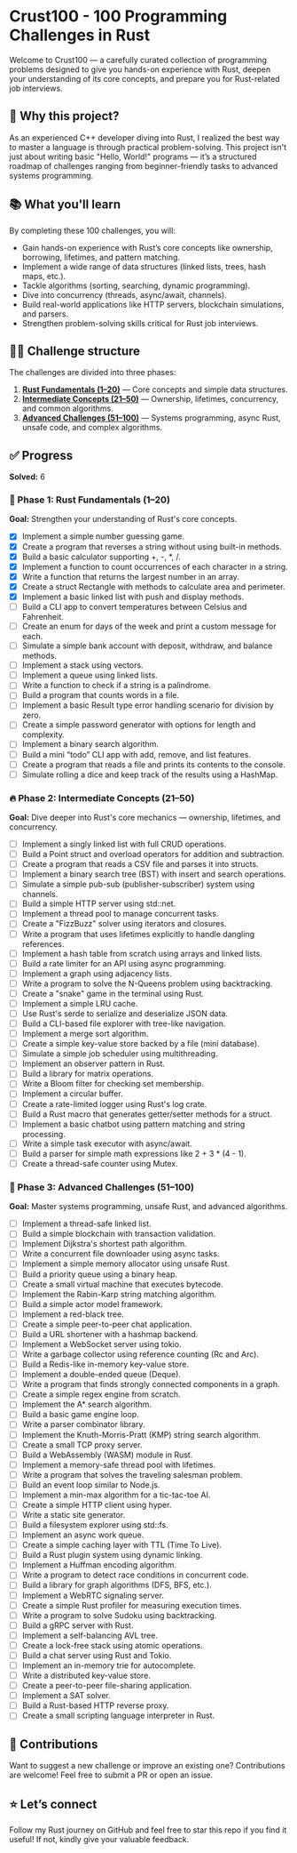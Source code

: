 # Crust100 - 100 Programming Challenges in Rust

Welcome to Crust100 — a carefully curated collection of programming problems designed to give you hands-on experience with Rust, deepen your understanding of its core concepts, and prepare you for Rust-related job interviews.

## 🌟 Why this project?

As an experienced C++ developer diving into Rust, I realized the best way to master a language is through practical problem-solving. This project isn't just about writing basic "Hello, World!" programs — it’s a structured roadmap of challenges ranging from beginner-friendly tasks to advanced systems programming.

## 📚 What you'll learn

By completing these 100 challenges, you will:

- Gain hands-on experience with Rust’s core concepts like ownership, borrowing, lifetimes, and pattern matching.
- Implement a wide range of data structures (linked lists, trees, hash maps, etc.).
- Tackle algorithms (sorting, searching, dynamic programming).
- Dive into concurrency (threads, async/await, channels).
- Build real-world applications like HTTP servers, blockchain simulations, and parsers.
- Strengthen problem-solving skills critical for Rust job interviews.

## 🏋️‍♀️ Challenge structure

The challenges are divided into three phases:

1. [**Rust Fundamentals (1–20)**](#-phase-1-rust-fundamentals-120) — Core concepts and simple data structures.
2. [**Intermediate Concepts (21–50)**](#-phase-2-intermediate-concepts-2150) — Ownership, lifetimes, concurrency, and common algorithms.
3. [**Advanced Challenges (51–100)**](#-phase-3-advanced-challenges-51100) — Systems programming, async Rust, unsafe code, and complex algorithms.

## ✅ Progress

**Solved:** 6

### 🚀 Phase 1: Rust Fundamentals (1–20)

**Goal:** Strengthen your understanding of Rust's core concepts.

- [x] Implement a simple number guessing game.
- [x] Create a program that reverses a string without using built-in methods.
- [x] Build a basic calculator supporting +, -, *, /.
- [x] Implement a function to count occurrences of each character in a string.
- [x] Write a function that returns the largest number in an array.
- [x] Create a struct Rectangle with methods to calculate area and perimeter.
- [x] Implement a basic linked list with push and display methods.
- [ ] Build a CLI app to convert temperatures between Celsius and Fahrenheit.
- [ ] Create an enum for days of the week and print a custom message for each.
- [ ] Simulate a simple bank account with deposit, withdraw, and balance methods.
- [ ] Implement a stack using vectors.
- [ ] Implement a queue using linked lists.
- [ ] Write a function to check if a string is a palindrome.
- [ ] Build a program that counts words in a file.
- [ ] Implement a basic Result type error handling scenario for division by zero.
- [ ] Create a simple password generator with options for length and complexity.
- [ ] Implement a binary search algorithm.
- [ ] Build a mini “todo” CLI app with add, remove, and list features.
- [ ] Create a program that reads a file and prints its contents to the console.
- [ ] Simulate rolling a dice and keep track of the results using a HashMap.

### 🔥 Phase 2: Intermediate Concepts (21–50)

**Goal:** Dive deeper into Rust's core mechanics — ownership, lifetimes, and concurrency.

- [ ] Implement a singly linked list with full CRUD operations.
- [ ] Build a Point struct and overload operators for addition and subtraction.
- [ ] Create a program that reads a CSV file and parses it into structs.
- [ ] Implement a binary search tree (BST) with insert and search operations.
- [ ] Simulate a simple pub-sub (publisher-subscriber) system using channels.
- [ ] Build a simple HTTP server using std::net.
- [ ] Implement a thread pool to manage concurrent tasks.
- [ ] Create a "FizzBuzz" solver using iterators and closures.
- [ ] Write a program that uses lifetimes explicitly to handle dangling references.
- [ ] Implement a hash table from scratch using arrays and linked lists.
- [ ] Build a rate limiter for an API using async programming.
- [ ] Implement a graph using adjacency lists.
- [ ] Write a program to solve the N-Queens problem using backtracking.
- [ ] Create a "snake" game in the terminal using Rust.
- [ ] Implement a simple LRU cache.
- [ ] Use Rust's serde to serialize and deserialize JSON data.
- [ ] Build a CLI-based file explorer with tree-like navigation.
- [ ] Implement a merge sort algorithm.
- [ ] Create a simple key-value store backed by a file (mini database).
- [ ] Simulate a simple job scheduler using multithreading.
- [ ] Implement an observer pattern in Rust.
- [ ] Build a library for matrix operations.
- [ ] Write a Bloom filter for checking set membership.
- [ ] Implement a circular buffer.
- [ ] Create a rate-limited logger using Rust's log crate.
- [ ] Build a Rust macro that generates getter/setter methods for a struct.
- [ ] Implement a basic chatbot using pattern matching and string processing.
- [ ] Write a simple task executor with async/await.
- [ ] Build a parser for simple math expressions like 2 + 3 * (4 - 1).
- [ ] Create a thread-safe counter using Mutex.

### 🌟 Phase 3: Advanced Challenges (51–100)

**Goal:** Master systems programming, unsafe Rust, and advanced algorithms.

- [ ] Implement a thread-safe linked list.
- [ ] Build a simple blockchain with transaction validation.
- [ ] Implement Dijkstra's shortest path algorithm.
- [ ] Write a concurrent file downloader using async tasks.
- [ ] Implement a simple memory allocator using unsafe Rust.
- [ ] Build a priority queue using a binary heap.
- [ ] Create a small virtual machine that executes bytecode.
- [ ] Implement the Rabin-Karp string matching algorithm.
- [ ] Build a simple actor model framework.
- [ ] Implement a red-black tree.
- [ ] Create a simple peer-to-peer chat application.
- [ ] Build a URL shortener with a hashmap backend.
- [ ] Implement a WebSocket server using tokio.
- [ ] Write a garbage collector using reference counting (Rc and Arc).
- [ ] Build a Redis-like in-memory key-value store.
- [ ] Implement a double-ended queue (Deque).
- [ ] Write a program that finds strongly connected components in a graph.
- [ ] Create a simple regex engine from scratch.
- [ ] Implement the A* search algorithm.
- [ ] Build a basic game engine loop.
- [ ] Write a parser combinator library.
- [ ] Implement the Knuth-Morris-Pratt (KMP) string search algorithm.
- [ ] Create a small TCP proxy server.
- [ ] Build a WebAssembly (WASM) module in Rust.
- [ ] Implement a memory-safe thread pool with lifetimes.
- [ ] Write a program that solves the traveling salesman problem.
- [ ] Build an event loop similar to Node.js.
- [ ] Implement a min-max algorithm for a tic-tac-toe AI.
- [ ] Create a simple HTTP client using hyper.
- [ ] Write a static site generator.
- [ ] Build a filesystem explorer using std::fs.
- [ ] Implement an async work queue.
- [ ] Create a simple caching layer with TTL (Time To Live).
- [ ] Build a Rust plugin system using dynamic linking.
- [ ] Implement a Huffman encoding algorithm.
- [ ] Write a program to detect race conditions in concurrent code.
- [ ] Build a library for graph algorithms (DFS, BFS, etc.).
- [ ] Implement a WebRTC signaling server.
- [ ] Create a simple Rust profiler for measuring execution times.
- [ ] Write a program to solve Sudoku using backtracking.
- [ ] Build a gRPC server with Rust.
- [ ] Implement a self-balancing AVL tree.
- [ ] Create a lock-free stack using atomic operations.
- [ ] Build a chat server using Rust and Tokio.
- [ ] Implement an in-memory trie for autocomplete.
- [ ] Write a distributed key-value store.
- [ ] Create a peer-to-peer file-sharing application.
- [ ] Implement a SAT solver.
- [ ] Build a Rust-based HTTP reverse proxy.
- [ ] Create a small scripting language interpreter in Rust.

## 🦀 Contributions

Want to suggest a new challenge or improve an existing one? Contributions are welcome! Feel free to submit a PR or open an issue.

## ⭐ Let’s connect

Follow my Rust journey on GitHub and feel free to star this repo if you find it useful! If not, kindly give your valuable feedback.
